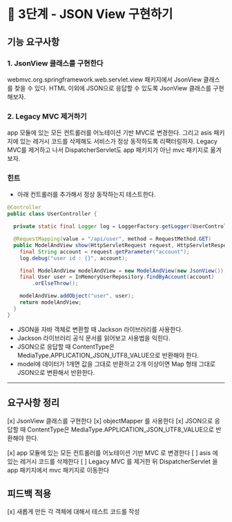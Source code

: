 # 🚀 3단계 - JSON View 구현하기

## 기능 요구사항
### 1. JsonView 클래스를 구현한다
webmvc.org.springframework.web.servlet.view 패키지에서 JsonView 클래스를 찾을 수 있다.
HTML 이외에 JSON으로 응답할 수 있도록 JsonView 클래스를 구현해보자.

### 2. Legacy MVC 제거하기
app 모듈에 있는 모든 컨트롤러를 어노테이션 기반 MVC로 변경한다.
그리고 asis 패키지에 있는 레거시 코드를 삭제해도 서비스가 정상 동작하도록 리팩터링하자.
Legacy MVC를 제거하고 나서 DispatcherServlet도 app 패키지가 아닌 mvc 패키지로 옮겨보자.

### 힌트
- 아래 컨트롤러를 추가해서 정상 동작하는지 테스트한다.
```java
@Controller
public class UserController {

  private static final Logger log = LoggerFactory.getLogger(UserController.class);

  @RequestMapping(value = "/api/user", method = RequestMethod.GET)
  public ModelAndView show(HttpServletRequest request, HttpServletResponse response) {
    final String account = request.getParameter("account");
    log.debug("user id : {}", account);

    final ModelAndView modelAndView = new ModelAndView(new JsonView());
    final User user = InMemoryUserRepository.findByAccount(account)
        .orElseThrow();

    modelAndView.addObject("user", user);
    return modelAndView;
  }
}
```

- JSON을 자바 객체로 변환할 때 Jackson 라이브러리를 사용한다.
- Jackson 라이브러리 공식 문서를 읽어보고 사용법을 익힌다.
- JSON으로 응답할 때 ContentType은 MediaType.APPLICATION_JSON_UTF8_VALUE으로 반환해야 한다.
- model에 데이터가 1개면 값을 그대로 반환하고 2개 이상이면 Map 형태 그대로 JSON으로 변환해서 반환한다.

---
## 요구사항 정리
[x] JsonView 클래스를 구현한다
    [x] objectMapper 를 사용한다
    [x] JSON으로 응답할 때 ContentType은 MediaType.APPLICATION_JSON_UTF8_VALUE으로 반환해야 한다.

[x] app 모듈에 있는 모든 컨트롤러를 어노테이션 기반 MVC 로 변경한다 
[ ] asis 에 있는 레거시 코드를 삭제한다 
[ ] Legacy MVC 를 제거한 뒤 DispatcherServlet 을 app 패키지에서 mvc 패키지로 이동한다 

## 피드백 적용
[x] 새롭게 만든 각 객체에 대해서 테스트 코드를 작성


